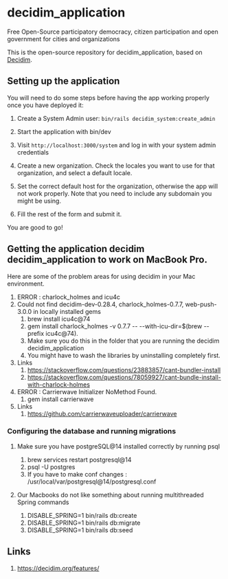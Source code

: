 # decidim_application

Free Open-Source participatory democracy, citizen participation and open government for cities and organizations

This is the open-source repository for decidim_application, based on [Decidim](https://github.com/decidim/decidim).

## Setting up the application

You will need to do some steps before having the app working properly once you have deployed it:


1. Create a System Admin user: `bin/rails decidim_system:create_admin`
1. Start the application with bin/dev
1. Visit `http://localhost:3000/system` and log in with your system admin credentials


1. Create a new organization. Check the locales you want to use for that organization, and select a default locale.
1. Set the correct default host for the organization, otherwise the app will not work properly. Note that you need to include any subdomain you might be using.
1. Fill the rest of the form and submit it.

You are good to go!

## Getting the application decidim decidim_application to work on MacBook Pro.

Here are some of the problem areas for using decidim in your Mac environment.

1.  ERROR : charlock_holmes and icu4c
   1. Could not find decidim-dev-0.28.4, charlock_holmes-0.7.7, web-push-3.0.0 in locally installed gems
      1. brew install icu4c@74 
      1. gem install charlock_holmes -v 0.7.7 -- --with-icu-dir=$(brew --prefix icu4c@74).
      1. Make sure you do this in the folder that you are running the decidim decidim_application
      1. You might have to wash the libraries by uninstalling completely first.
   1. Links
      1. https://stackoverflow.com/questions/23883857/cant-bundler-install
      1. https://stackoverflow.com/questions/78059927/cant-bundle-install-with-charlock-holmes
1.  ERROR : Carrierwave Initializer NoMethod Found. 
      1. gem install carrierwave
   1. Links
      1. https://github.com/carrierwaveuploader/carrierwave

### Configuring the database and running migrations

1.  Make sure you have postgreSQL@14 installed correctly by running psql
    1. brew services restart postgresql@14
    1. psql -U postgres
    1. If you have to make conf changes : /usr/local/var/postgresql@14/postgresql.conf

1.  Our Macbooks do not like something about running multithreaded Spring commands
    1. DISABLE_SPRING=1 bin/rails db:create
    1. DISABLE_SPRING=1 bin/rails db:migrate
    1. DISABLE_SPRING=1 bin/rails db:seed

## Links

1. https://decidim.org/features/


